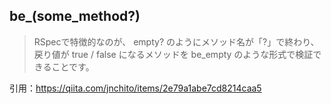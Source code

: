 ## be_(some_method?)

> RSpecで特徴的なのが、 empty? のようにメソッド名が「?」で終わり、  
> 戻り値が true / false になるメソッドを be_empty のような形式で検証できることです。

引用：https://qiita.com/jnchito/items/2e79a1abe7cd8214caa5
